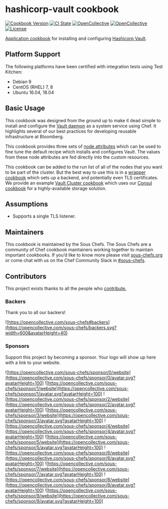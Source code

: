 # hashicorp-vault cookbook

[![Cookbook Version](https://img.shields.io/cookbook/v/hashicorp-vault.svg)](https://supermarket.chef.io/cookbooks/hashicorp-vault)
[![CI State](https://github.com/sous-chefs/vault/workflows/ci/badge.svg)](https://github.com/sous-chefs/vault/actions?query=workflow%3Aci)
[![OpenCollective](https://opencollective.com/sous-chefs/backers/badge.svg)](#backers)
[![OpenCollective](https://opencollective.com/sous-chefs/sponsors/badge.svg)](#sponsors)
[![License](https://img.shields.io/badge/License-Apache%202.0-green.svg)](https://opensource.org/licenses/Apache-2.0)

[Application cookbook][0] for installing and configuring [Hashicorp Vault][1].

## Platform Support

The following platforms have been certified with integration tests
using Test Kitchen:

- Debian 9
- CentOS (RHEL) 7, 8
- Ubuntu 16.04, 18.04

## Basic Usage

This cookbook was designed from the ground up to make it dead simple
to install and configure the [Vault daemon][1] as a system service
using Chef. It highlights several of our best practices for developing
reusable infrastructure at Bloomberg.

This cookbook provides three sets of
[node attributes](attributes/default.rb) which can be used to fine
tune the default recipe which installs and configures Vault. The
values from these node attributes are fed directly into the custom
resources.

This cookbook can be added to the run list of all of the nodes that
you want to be part of the cluster. But the best way to use this is in
a [wrapper cookbook][2] which sets up a backend, and potentially even
TLS certificates. We provide an example [Vault Cluster cookbook][3]
which uses our [Consul cookbook][4] for a highly-available
storage solution.

[0]: http://blog.vialstudios.com/the-environment-cookbook-pattern/#thelibrarycookbook
[1]: https://www.vaultproject.io
[2]: http://blog.vialstudios.com/the-environment-cookbook-pattern/#thewrappercookbook
[3]: https://github.com/johnbellone/vault-cluster-cookbook
[4]: https://github.com/sous-chefs/consul
[5]: https://github.com/chef-cookbooks/chef-vault

## Assumptions

- Supports a single TLS listener.

## Maintainers

This cookbook is maintained by the Sous Chefs. The Sous Chefs are a community of Chef cookbook maintainers working together to maintain important cookbooks. If you’d like to know more please visit [sous-chefs.org](https://sous-chefs.org/) or come chat with us on the Chef Community Slack in [#sous-chefs](https://chefcommunity.slack.com/messages/C2V7B88SF).

## Contributors

This project exists thanks to all the people who [contribute.](https://opencollective.com/sous-chefs/contributors.svg?width=890&button=false)

### Backers

Thank you to all our backers!

![https://opencollective.com/sous-chefs#backers](https://opencollective.com/sous-chefs/backers.svg?width=600&avatarHeight=40)

### Sponsors

Support this project by becoming a sponsor. Your logo will show up here with a link to your website.

![https://opencollective.com/sous-chefs/sponsor/0/website](https://opencollective.com/sous-chefs/sponsor/0/avatar.svg?avatarHeight=100)
![https://opencollective.com/sous-chefs/sponsor/1/website](https://opencollective.com/sous-chefs/sponsor/1/avatar.svg?avatarHeight=100)
![https://opencollective.com/sous-chefs/sponsor/2/website](https://opencollective.com/sous-chefs/sponsor/2/avatar.svg?avatarHeight=100)
![https://opencollective.com/sous-chefs/sponsor/3/website](https://opencollective.com/sous-chefs/sponsor/3/avatar.svg?avatarHeight=100)
![https://opencollective.com/sous-chefs/sponsor/4/website](https://opencollective.com/sous-chefs/sponsor/4/avatar.svg?avatarHeight=100)
![https://opencollective.com/sous-chefs/sponsor/5/website](https://opencollective.com/sous-chefs/sponsor/5/avatar.svg?avatarHeight=100)
![https://opencollective.com/sous-chefs/sponsor/6/website](https://opencollective.com/sous-chefs/sponsor/6/avatar.svg?avatarHeight=100)
![https://opencollective.com/sous-chefs/sponsor/7/website](https://opencollective.com/sous-chefs/sponsor/7/avatar.svg?avatarHeight=100)
![https://opencollective.com/sous-chefs/sponsor/8/website](https://opencollective.com/sous-chefs/sponsor/8/avatar.svg?avatarHeight=100)
![https://opencollective.com/sous-chefs/sponsor/9/website](https://opencollective.com/sous-chefs/sponsor/9/avatar.svg?avatarHeight=100)
